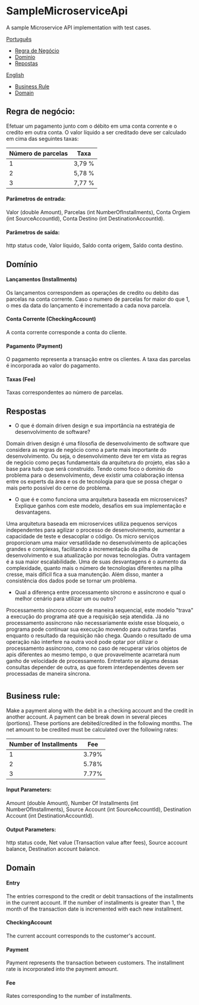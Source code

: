 # SampleMicroserviceApi

A sample Microservice API implementation with test cases.

[Português](#regra-de-negócio)
- [Regra de Negócio](#regra-de-negócio)
- [Dominio](#dominio)
- [Repostas](#respostas)

[English](#business-rule)
- [Business Rule](#business-rule)
- [Domain](#domain)

## Regra de negócio:
Efetuar um pagamento junto com o débito em uma conta corrente e o credito em outra conta.
O valor líquido a ser creditado deve ser calculado em cima das seguintes taxas:


Número de parcelas | Taxa
------------- | -------------
1  | 3,79 %
2  | 5,78 %
3  | 7,77 %

#### Parâmetros de entrada:
Valor (double Amount),
Parcelas (int NumberOfInstallments),
Conta Orgiem (int SourceAccountId),
Conta Destino (int DestinationAccountId).

#### Parâmetros de saída:
http status code,
Valor líquido,
Saldo conta origem,
Saldo conta destino.

## Domínio
#### Lançamentos (Installments)
Os lançamentos correspondem as operações de credito ou debito das parcelas na conta corrente. Caso o numero de parcelas for maior
do que 1, o mes da data do lançamento é incrementado a cada nova parcela.   
#### Conta Corrente (CheckingAccount)
A conta corrente corresponde a conta do cliente.
#### Pagamento (Payment)
O pagamento representa a transação entre os clientes. A taxa das parcelas é incorporada ao valor do pagamento.
#### Taxas (Fee)
Taxas correspondentes ao número de parcelas.

## Respostas
 - O que é domain driven design e sua importância na estratégia de desenvolvimento de software?
 
Domain driven design é uma filosofia de desenvolvimento de software que considera as regras de negócio como a parte mais importante do desenvolvimento. Ou seja, o desenvolvimento deve ter em vista as regras de negócio como peças fundamentais da arquitetura do projeto, elas são a base para tudo que será construído. Tendo como foco o domínio do problema para o desenvolvimento, deve existir uma colaboração intensa entre os experts da área e os de tecnologia para que se possa chegar o mais perto possível do cerne do problema.

- O que é e como funciona uma arquitetura baseada em microservices? Explique ganhos com este modelo, desafios em sua implementação e desvantagens.

Uma arquitetura baseada em microservices utiliza pequenos serviços independentes para agilizar o processo de desenvolvimento, aumentar a capacidade de teste e desacoplar o código. Os micro serviços proporcionam uma maior versatilidade no desenvolvimento de aplicações grandes e complexas, facilitando a incrementação da pilha de desenvolvimento e sua atualização por novas tecnologias. Outra vantagem é a sua maior escalabilidade. Uma de suas desvantagens é o aumento da complexidade, quanto mais o número de tecnologias diferentes na pilha cresse, mais difícil fica a sua manutenção. Além disso, manter a consistência dos dados pode se tornar um problema. 

- Qual a diferença entre processamento síncrono e assíncrono e qual o melhor cenário para utilizar um ou outro? 

Processamento síncrono ocorre de maneira sequencial, este modelo "trava" a execução do programa até que a requisição seja atendida. Já no processamento assíncrono não necessariamente existe esse bloqueio, o programa pode continuar sua execução movendo para outras tarefas enquanto o resultado da requisição não chega. Quando o resultado de uma operação não interfere na outra você pode optar por utilizar o processamento assíncrono, como no caso de recuperar vários objetos de apis diferentes ao mesmo tempo, o que provavelmente acarretará num ganho de velocidade de processamento. Entretanto se alguma dessas consultas depender de outra, as que forem interdependentes devem ser processadas de maneira síncrona.

#
## Business rule:
Make a payment along with the debit in a checking account and the credit in another account.
A payment can be break down in several pieces (portions). These portions are debited/credited in the following months.
The net amount to be credited must be calculated over the following rates:

Number of Installments | Fee 
------------- | -------------
1 | 3.79%
2 | 5.78%
3 | 7.77%

#### Input Parameters:
Amount (double Amount),
Number Of Installments (int NumberOfInstallments),
Source Account (int SourceAccountId),
Destination Account (int DestinationAccountId).

#### Output Parameters:
http status code,
Net value (Transaction value after fees),
Source account balance,
Destination account balance.

## Domain
#### Entry
The entries correspond to the credit or debit transactions of the installments in the current account. If the number of installments is greater
than 1, the month of the transaction date is incremented with each new installment.
#### CheckingAccount
The current account corresponds to the customer's account.
#### Payment 
Payment represents the transaction between customers. The installment rate is incorporated into the payment amount.
#### Fee 
Rates corresponding to the number of installments.

		
			

